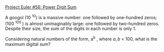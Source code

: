 [Project Euler #56: Power Digit Sum](https://www.hackerrank.com/contests/projecteuler/challenges/euler056/problem)

A googol (10 <sup>10</sup>) is a massive number: one followed by one-hundred zeros; (100 <sup>100 </sup>) is almost unimaginably large: one followed by two-hundred zeros. Despite their size, the sum of the digits in each number is only $1$.

Considering natural numbers of the form, a<sup>b</sup>
, where $a,b$ < 100, what is the maximum digital sum?